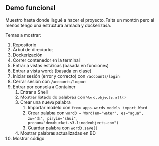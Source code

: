 ## Demo funcional

Muestro hasta donde llegué a hacer el proyecto. Falta un montón pero al menos tengo una estructura armada y dockerizada.

Temas a mostrar:

1. Repositorio
2. Árbol de directorios
3. Dockerización
4. Correr contenedor en la terminal
5. Entrar a vistas estáticas (basada en funciones)
6. Entrar a vista words (basada en clase)
7. Iniciar sesión (error y correcto) con `/accounts/login`
8. Cerrar sesión con `/accounts/logout`
9. Entrar por consola a Container
	1. Entrar a Shell
	2. Mostrar listado de palabras con `Word.objects.all()`
	3. Crear una nueva palabra
		1. Importar modelo con `from apps.words.models import Word`
		2. Crear palabra con `word3 = Word(en="water", es="agua", zw="水", pinyin="shui", pronun="demobucket.s3.linodeobjects.com")`
		3. Guardar palabra con `word3.save()`
	4. Mostrar palabras actualizadas en BD
 10. Mostrar código